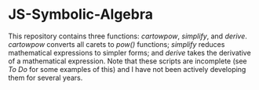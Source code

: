 # JS-Symbolic-Algebra

This repository contains three functions: *cartowpow*, *simplify*, and *derive*. *cartowpow* converts all carets to *pow()* functions; *simplify* reduces mathematical expressions to simpler forms; and *derive* takes the derivative of a mathematical expression. Note that these scripts are incomplete (see *To Do* for some examples of this) and I have not been actively developing them for several years.
